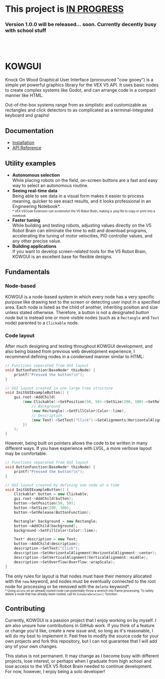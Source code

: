 # This project is **<u>IN PROGRESS</u>**
### Version 1.0.0 will be released... soon. Currently decently busy with school stuff
<br><br>

# KOWGUI

Knock On Wood Graphical User Interface (pronounced "cow gooey") 
is a simple yet powerful graphics library for the VEX V5 API. 
It uses basic nodes to create complex systems like Godot, and 
can arrange code in a compact manner like HTML.

Out-of-the-box systems range from as simplistic and customizable 
as rectangles and click detectors to as complicated as a terminal-integrated 
keyboard and graphs!

## Documentation

- [Installation](./docs/installation.md)
- [API Reference](./docs/APIReference/apiReference.md)

## Utility examples

- **Autonomous selection** <br>
    While placing robots on the field, on-screen buttons are 
    a fast and easy way to select an autonomous routine.
- **Seeing real-time data** <br>
    Being able to see data in a visual form makes it easier 
    to process meaning, quicker to see exact results, and it 
    looks professional in an Engineering Notebook*. <br>
    <sup><sub>* VEX VSCode Extension can screenshot the V5 
    Robot Brain, making a .png file to copy or print into a 
    notebook</sub></sup>
- **Faster tuning** <br>
    While building and testing robots, adjusting values directly 
    on the V5 Robot Brain can eliminate the time to edit and 
    download programs, accelerating the tuning of motor velocities, 
    PID controller values, and any other precise value.
- **Building applications** <br>
    If you want to develop screen-related tools for the V5 Robot 
    Brain, KOWGUI is an excellent base for flexible designs.

## Fundamentals

### Node-based

KOWGUI is a node-based system in which every node has a very 
specific purpose like drawing text to the screen or detecting 
user input in a specified area. Each node is listed as the 
child of another, inheriting position and size unless stated 
otherwise. Therefore, a button is not a designated *button 
node* but is instead one or more visible nodes (such as a `Rectangle` 
and `Text` node) parented to a `Clickable` node. 

### Code layout

After much designing and testing throughout KOWGUI development, 
and also being biased from previous web development experience, 
I recommend defining nodes in a condensed manner similar to 
HTML: 

```C++
// Functions separated from GUI layout
void ButtonFunction(BaseNode* thisNode) {
    printf("Pressed the button!\n");
}

// GUI layout created in one large tree structure
void InitGUIExampleButton() {
    gui.root->AddChild(
        (new Clickable)->SetPosition(50, 50)->SetSize(200, 100)->SetRelease(ButtonFunction)->AddChildren({
            // Background
            (new Rectangle)->SetFillColor(Color::lime),
            // Description
            (new Text)->SetText("Click")->SetAlignments(HorizontalAlign::center, VerticalAlign::middle)->SetOverflow(Overflow::wrapScale),
        })
    );
}
```

However, being built on pointers allows the code to be written 
in many different ways. If you have experience with LVGL, a 
more verbose layout may be comfortable.

```C++
// Functions separated from GUI layout
void ButtonFunction(BaseNode* thisNode) {
    printf("Pressed the button!\n");
}

// GUI layout created by defining one node at a time
void InitGUIExampleButton() {
    Clickable* button = new Clickable;
    gui.root->AddChild(button);
    button->SetPosition(50, 50);
    button->SetSize(200, 100);
    button->SetRelease(ButtonFunction);

    Rectangle* background = new Rectangle;
    button->AddChild(background);
    background->SetFillColor(Color::lime);

    Text* description = new Text;
    button->AddChild(description);
    description->SetText("Click");
    description->SetHorizontalAlignment(HorizontalAlignment::center);
    description->SetVerticalAlignment(VerticalAlignment::middle);
    description->SetOverflow(Overflow::wrapScale);
}
```

The only rules for layout is that nodes must have their memory 
allocated with the `new` keyword, and nodes must be eventually 
connected to the root node for processing or be removed with 
the `delete` keyword*. <br>
<sup><sub>* Using `delete` on an already rooted node can potentially 
throw a wrench into frame processing. To safely delete a node 
that has already been rooted, call its `ScheduleDeletion()` 
function.</sub></sup>

[comment]: # (TO DO Show example with `Rectangle* rect = parentNode->AddChild[new Rectangle];`)

## Contributing

Currently, KOWGUI is a passion project that I enjoy working 
on by myself. I am also unsure how contributions in GitHub 
work. If you think of a feature or change you'd like, create 
a new issue and, so long as it's reasonable, I will do my best 
to implement it. Feel free to modify the source code for your 
own projects and fork this repository, but I can not guarantee 
that I will add any of your own changes.

This status is not permanent. It may change as I become busy 
with different projects, lose interest, or perhaps when I graduate 
from high school and lose access to the VEX V5 Robot Brain 
needed to continue development. For now, however, I enjoy being 
a solo developer!